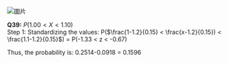 ![圖片](https://github.com/user-attachments/assets/718d7d51-4842-4ae8-9f1d-df249c4e017d)

**Q39:** $P(1.00 < X < 1.10)$\
Step 1: Standardizing the values: P($\frac{1-1.2}{0.15} < \frac{x-1.2}{0.15}) < \frac{1.1-1.2}{0.15}$) = P(-1.33 < z < -0.67)

Thus, the probability is: 0.2514-0.0918 = 0.1596
